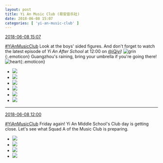 ```yaml
---
layout: post
title: Yi An Music Club (易安音乐社)
date: 2018-06-08 15:07
categories: [ 'yi-an-music-club' ]
---
```


<div class="weibo-info">
  <a href="https://weibo.com/6094546964/GkpJad9la">2018-06-08 15:07</a>
</div>

[#YiAnMusicClub](https://weibo.com/p/100808beae2e3e05b17b64f63ebedca39f19b2/super_index) Look at the boys' sided figures. And don't forget to watch the latest episode of *Yi An After School* at 12:00 on [@iQiyi](https://weibo.com/qiyiguanbo)! ![grin](https://img.t.sinajs.cn/t4/appstyle/expression/ext/normal/4d/2018new_huaixiao_org.png){:.emoticon} Guangzhou's raining, bring your umbrella if you're going there! ![heart](https://img.t.sinajs.cn/t4/appstyle/expression/ext/normal/8a/2018new_xin_org.png){:.emoticon}

<!-- more -->

<ul class="weibo-pic-list-2">
  <li class="weibo-pic">
    <a href="https://wx3.sinaimg.cn/mw690/006Es64Aly1fs3scaz884j32j43toe84.jpg"><img src="https://wx3.sinaimg.cn/thumb150/006Es64Aly1fs3scaz884j32j43toe84.jpg"/></a>
  </li>
  <li class="weibo-pic">
    <a href="https://wx3.sinaimg.cn/mw690/006Es64Aly1fs3scfdvbtj32j43sw4qw.jpg"><img src="https://wx3.sinaimg.cn/thumb150/006Es64Aly1fs3scfdvbtj32j43sw4qw.jpg"/></a>
  </li>
  <li class="weibo-pic">
    <a href="https://wx1.sinaimg.cn/mw690/006Es64Aly1fs3sc8uw6nj315q1qq7kd.jpg"><img src="https://wx1.sinaimg.cn/thumb150/006Es64Aly1fs3sc8uw6nj315q1qq7kd.jpg"/></a>
  </li>
  <li class="weibo-pic">
    <a href="https://wx3.sinaimg.cn/mw690/006Es64Aly1fs3scggscdj313b1n4gxv.jpg"><img src="https://wx3.sinaimg.cn/thumb150/006Es64Aly1fs3scggscdj313b1n4gxv.jpg"/></a>
  </li>
  <li class="weibo-pic">
    <a href="https://wx3.sinaimg.cn/mw690/006Es64Aly1fs3sch22r3j31on2j4x0h.jpg"><img src="https://wx3.sinaimg.cn/thumb150/006Es64Aly1fs3sch22r3j31on2j4x0h.jpg"/></a>
  </li>
  <li class="weibo-pic">
    <a href="https://wx3.sinaimg.cn/mw690/006Es64Aly1fs3sciuxx4j32kw3vc4qp.jpg"><img src="https://wx3.sinaimg.cn/thumb150/006Es64Aly1fs3sciuxx4j32kw3vc4qp.jpg"/></a>
  </li>
</ul>

---

<div class="weibo-info">
  <a href="https://weibo.com/6094546964/Gkov2hKnX">2018-06-08 12:00</a>
</div>

[#YiAnMusicClub](https://weibo.com/p/100808beae2e3e05b17b64f63ebedca39f19b2/super_index) Friday again! Yi An Middle School's Club day is getting close. Let's see what Squad A of the Music Club is preparing.

<ul class="weibo-pic-list-2">
  <li class="weibo-pic">
    <a href="https://wx4.sinaimg.cn/mw690/006Es64Aly1fs3n1rluwjj30m85rn4qq.jpg"><img src="https://wx4.sinaimg.cn/thumb150/006Es64Aly1fs3n1rluwjj30m85rn4qq.jpg"/></a>
  </li>
  <li class="weibo-pic">
    <a href="https://wx2.sinaimg.cn/mw690/006Es64Aly1fs3h6o4uy6j30m85oh4qq.jpg"><img src="https://wx2.sinaimg.cn/thumb150/006Es64Aly1fs3h6o4uy6j30m85oh4qq.jpg"/></a>
  </li>
  <li class="weibo-pic">
    <a href="https://wx3.sinaimg.cn/mw690/006Es64Aly1fs3h6o2bgpj30m84u4e81.jpg"><img src="https://wx3.sinaimg.cn/thumb150/006Es64Aly1fs3h6o2bgpj30m84u4e81.jpg"/></a>
  </li>
  <li class="weibo-pic">
    <a href="https://wx3.sinaimg.cn/mw690/006Es64Aly1fs3h6o23x0j30m8595e81.jpg"><img src="https://wx3.sinaimg.cn/thumb150/006Es64Aly1fs3h6o23x0j30m8595e81.jpg"/></a>
  </li>
</ul>
